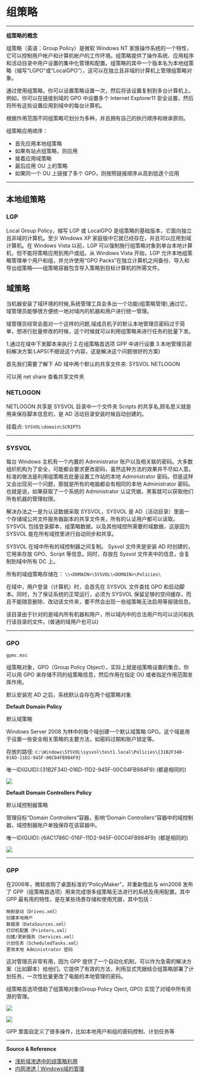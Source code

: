 # 组策略

---

**组策略的概念**

组策略（英语：Group Policy）是微软 Windows NT 家族操作系统的一个特性，它可以控制用户帐户和计算机帐户的工作环境。组策略提供了操作系统、应用程序和活动目录中用户设置的集中化管理和配置。组策略的其中一个版本名为本地组策略（缩写“LGPO”或“LocalGPO”），这可以在独立且非域的计算机上管理组策略对象。

通过使用组策略，你可以设置策略设置一次，然后将该设置复制到多台计算机上。 例如，你可以在链接到域的 GPO 中设置多个 Internet Explorer11 安全设置，然后将所有这些设置应用到域中的每台计算机。

根据作用范围不同组策略可划分为多种，并且拥有自己的执行顺序和继承原则。

组策略应用顺序：
- 首先应用本地组策略
- 如果有站点组策略，则应用
- 接着应用域策略
- 最后应用 OU 上的策略
- 如果同一个 OU 上链接了多个 GPO，则按照链接顺序从高到低逐个应用

---

## 本地组策略

### LGP

Local Group Policy，缩写 LGP 或 LocalGPO 是组策略的基础版本，它面向独立且非域的计算机。至少 Windows XP 家庭版中它就已经存在，并且可以应用到域计算机。在 Windows Vista 以前，LGP 可以强制施行组策略对象到单台本地计算机，但不能将策略应用到用户或组。从 Windows Vista 开始，LGP 允许本地组策略管理单个用户和组，并允许使用“GPO Packs”在独立计算机之间备份、导入和导出组策略——组策略容器包含导入策略到目标计算机的所需文件。

## 域策略

当机器安装了域环境的时候,系统管理工具会多出一个功能(组策略管理),通过它，域管理员能够很方便统一地对域内的机器和用户进行统一管理。

域管理员经常会面对一个这样的问题,域成员机子的默认本地管理员密码过于简单，想进行批量修改的时候，这个时候就可以利用组策略来进行任务的批量下发。

1.通过在域中下发脚本来执行
2.在组策略首选项 GPP 中进行设置
3.本地管理员密码解决方案:LAPS(不细说这个内容，这是解决这个问题很好的方案)

首先我们需要了解下 AD 域中两个默认的共享文件夹: SYSVOL NETLOGON

可以用 net share 查看共享文件夹

### NETLOGON

NETLOGON 共享是 SYSVOL 目录中一个文件夹 Scripts 的共享名,顾名思义就是用来保存脚本信息的，是 AD 活动目录安装时候自动创建的。

挂载点: `SYSVOL\domain\SCRIPTS`

---

### SYSVOL

每台 Windows 主机有一个内置的 Administrator 账户以及相关联的密码。大多数组织机构为了安全，可能都会要求更改密码，虽然这种方法的效果并不尽如人意。标准的做法是利用组策略去批量设置工作站的本地 Administrator 密码。但是这样又会出现另一个问题，那就是所有的电脑都会有相同的本地 Administrator 密码。也就是说，如果获取了一个系统的 Administrator 认证凭据，黑客就可以获取他们所有机器的管理权限。

解决办法之一是为认证数据采取 SYSVOL，SYSVOL 是 AD（活动目录）里面一个存储域公共文件服务器副本的共享文件夹，所有的认证用户都可以读取。SYSVOL 包括登录脚本，组策略数据，以及其他域控所需要的域数据，这是因为 SYSVOL 能在所有域控里进行自动同步和共享。

SYSVOL 在域中所有的域控制器之间复制。 Sysvol 文件夹是安装 AD 时创建的，它用来存放 GPO、Script 等信息。同时，存放在 Sysvol 文件夹中的信息，会复制到域中所有 DC 上。

所有的域组策略存储在： `\\<DOMAIN>\SYSVOL\<DOMAIN>\Policies\`

在域中，用户登录（计算机）时，会首先在 SYSVOL 文件查找 GPO 和启动脚本。同时，为了保证系统的正常运行，必须为 SYSVOL 保留足够的空间缓存，而且不能随意删除、改动该文件夹，要不然会出现一些组策略无法启用等报错信息。

该目录由于针对的是域内所有机器和用户，所以域内中的合法用户均可以访问和执行该目录的文件。(普通的域用户也可以)

---

### GPO

`gpmc.msc`

组策略对象，GPO（Group Policy Object），实际上就是组策略设置的集合。你可以用 GPO 来存储不同的组策略信息，然后作用在指定 OU 或者指定作用范围发挥作用。

默认安装完 AD 之后，系统默认会存在两个组策略对象

**Default Domain Policy**

默认域策略

Windows Server 2008 为林中的每个域创建一个默认域策略 GPO。这个域是用于设置一些安全相关策略的主要方法，如密码过期和账户锁定等。

存放的路径: `C:\Windows\SYSVOL\sysvol\test1.local\Policies\{31B2F340-016D-11D2-945F-00C04FB984F9}`

唯一ID(GUID):{31B2F340-016D-11D2-945F-00C04FB984F9} (都是相同的)

![](../../../../assets/img/Integrated/Windows/笔记/组策略/1.png)

**Default Domain Controllers Policy**

默认域控制器策略

管理目标“Domain Controllers”容器，影响“Domain Controllers”容器中的域控制器，域控制器账户单独保存在该容器中。

唯一ID(GUID):｛6AC1786C-016F-11D2-945F-00C04FB984F9｝ (都是相同的)

![](../../../../assets/img/Integrated/Windows/笔记/组策略/2.png)

---

### GPP

在2006年，微软收购了桌面标准的“PolicyMaker”，并重新借此与 win2008 发布了 GPP（组策略首选项）用来完成很多组策略无法进行的系统及用用配置。其中 GPP 最有用的特性，是在某些场景存储和使用凭据，其中包括：
```
映射驱动（Drives.xml）
创建本地用户
数据源（DataSources.xml）
打印机配置（Printers.xml）
创建/更新服务（Services.xml）
计划任务（ScheduledTasks.xml）
更改本地 Administrator 密码
```
这对管理员非常有用，因为 GPP 提供了一个自动化机制，可以作为急需的解决方案（比如脚本）给他们。它提供了有效的方法，利用显式凭据结合组策略部署了计划任务，一次性批量更改了电脑的本地管理的密码。

组策略首选项借助了组策略对象(Group Policy Oject, GPO) 实现了对域中所有资源的管理。

![](../../../../assets/img/Integrated/Windows/笔记/组策略/3.png)

![](../../../../assets/img/Integrated/Windows/笔记/组策略/4.png)

GPP 里面自定义了很多操作，比如本地用户和组的密码控制、计划任务等

---

**Source & Reference**
- [浅析域渗透中的组策略利用](https://xz.aliyun.com/t/7784)
- [内网渗透 | Windows域的管理](https://mp.weixin.qq.com/s/YJR951cqqlRiCaczhngfvw)
